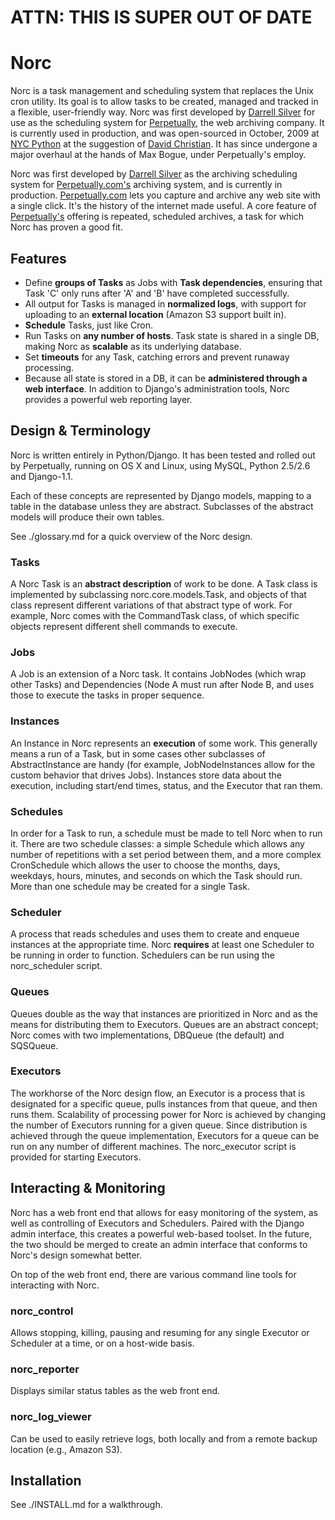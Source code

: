 
# ATTN: THIS IS SUPER OUT OF DATE #

# Norc

Norc is a task management and scheduling system that replaces the Unix cron utility.  Its goal is to allow tasks to be created, managed and tracked in a flexible, user-friendly way.  Norc was first developed by [Darrell Silver](http://darrellsilver.com/) for use as the scheduling system for [Perpetually](http://www.perpetually.com/), the web archiving company.  It is currently used in production, and was open-sourced in October, 2009 at [NYC Python](http://www.nycpython.org/) at the suggestion of [David Christian](http://twitter.com/duganesque).  It has since undergone a major overhaul at the hands of Max Bogue, under Perpetually's employ.

Norc was first developed by [Darrell Silver](http://darrellsilver.com/) as the archiving scheduling system for [Perpetually.com's](http://www.perpetually.com/) archiving system, and is currently in production.   [Perpetually.com](http://www.perpetually.com/) lets you capture and archive any web site with a single click. It's the history of the internet made useful.  A core feature of [Perpetually's](http://www.perpetually.com/) offering is repeated, scheduled archives, a task for which Norc has proven a good fit.


## Features

 * Define **groups of Tasks** as Jobs with **Task dependencies**, ensuring that Task 'C' only runs after 'A' and 'B' have completed successfully.
 * All output for Tasks is managed in **normalized logs**, with support for uploading to an **external location** (Amazon S3 support built in).
 * **Schedule** Tasks, just like Cron. 
 * Run Tasks on **any number of hosts**.  Task state is shared in a single DB, making Norc as **scalable** as its underlying database.
 * Set **timeouts** for any Task, catching errors and prevent runaway processing.
 * Because all state is stored in a DB, it can be **administered through a web interface**.  In addition to Django's administration tools, Norc provides a powerful web reporting layer.


## Design & Terminology ##

Norc is written entirely in Python/Django.  It has been tested and rolled out by Perpetually, running on OS X and Linux, using MySQL, Python 2.5/2.6 and Django-1.1.

Each of these concepts are represented by Django models, mapping to a table in the database unless they are abstract.  Subclasses of the abstract models will produce their own tables.

See ./glossary.md for a quick overview of the Norc design.


### Tasks ###

A Norc Task is an **abstract description** of work to be done.  A Task class is implemented by subclassing norc.core.models.Task, and objects of that class represent different variations of that abstract type of work.  For example, Norc comes with the CommandTask class, of which specific objects represent different shell commands to execute.


### Jobs ###

A Job is an extension of a Norc task.  It contains JobNodes (which wrap other Tasks) and Dependencies (Node A must run after Node B, and uses those to execute the tasks in proper sequence.


### Instances ###

An Instance in Norc represents an **execution** of some work.  This generally means a run of a Task, but in some cases other subclasses of AbstractInstance are handy (for example, JobNodeInstances allow for the custom behavior that drives Jobs).  Instances store data about the execution, including start/end times, status, and the Executor that ran them.


### Schedules ###

In order for a Task to run, a schedule must be made to tell Norc when to run it.  There are two schedule classes: a simple Schedule which allows any number of repetitions with a set period between them, and a more complex CronSchedule which allows the user to choose the months, days, weekdays, hours, minutes, and seconds on which the Task should run.  More than one schedule may be created for a single Task.


### Scheduler ###

A process that reads schedules and uses them to create and enqueue instances at the appropriate time.  Norc **requires** at least one Scheduler to be running in order to function.  Schedulers can be run using the norc_scheduler script.


### Queues ###

Queues double as the way that instances are prioritized in Norc and as the means for distributing them to Executors.  Queues are an abstract concept; Norc comes with two implementations, DBQueue (the default) and SQSQueue.


### Executors ###

The workhorse of the Norc design flow, an Executor is a process that is designated for a specific queue, pulls instances from that queue, and then runs them.  Scalability of processing power for Norc is achieved by changing the number of Executors running for a given queue.  Since distribution is achieved through the queue implementation, Executors for a queue can be run on any number of different machines.  The norc_executor script is provided for starting Executors.


## Interacting & Monitoring ##

Norc has a web front end that allows for easy monitoring of the system, as well as controlling of Executors and Schedulers.  Paired with the Django admin interface, this creates a powerful web-based toolset.  In the future, the two should be merged to create an admin interface that conforms to Norc's design somewhat better.

On top of the web front end, there are various command line tools for interacting with Norc.

### norc_control ###

Allows stopping, killing, pausing and resuming for any single Executor or Scheduler at a time, or on a host-wide basis.

### norc_reporter ###

Displays similar status tables as the web front end.

### norc_log_viewer ###

Can be used to easily retrieve logs, both locally and from a remote backup location (e.g., Amazon S3).


## Installation ##

See ./INSTALL.md for a walkthrough.

